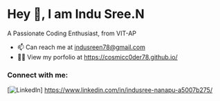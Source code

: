 # Hey 👋, I am Indu Sree.N

A Passionate Coding Enthusiast, from VIT-AP

- 📫 Can reach me at indusreen78@gmail.com
- 👨‍💻 View my porfolio at https://cosmicc0der78.github.io/

### Connect with me:
[![LinkedIn](https://img.shields.io/badge/-LinkedIn-blue?style=flat&logo=Linkedin&logoColor=white)] https://www.linkedin.com/in/indusree-nanapu-a5007b275/



